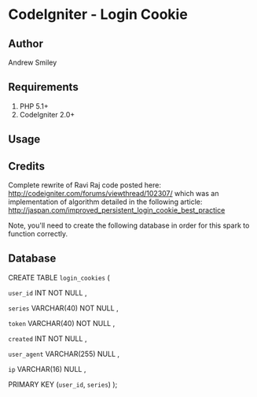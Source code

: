 CodeIgniter - Login Cookie
================

Author
----------------
Andrew Smiley <jayalfredprufrock>


Requirements
----------------

1. PHP 5.1+
2. CodeIgniter 2.0+


Usage
----------------


Credits
----------------
Complete rewrite of Ravi Raj code posted here: http://codeigniter.com/forums/viewthread/102307/
which was an implementation of algorithm detailed in the following article: http://jaspan.com/improved_persistent_login_cookie_best_practice


Note, you'll need to create the following database in order for this spark to function correctly.

Database
----------------

CREATE  TABLE `login_cookies` (

  `user_id` INT NOT NULL ,

  `series` VARCHAR(40) NOT NULL ,

  `token` VARCHAR(40) NOT NULL ,

  `created` INT NOT NULL ,

  `user_agent` VARCHAR(255) NULL ,

  `ip` VARCHAR(16) NULL ,

  PRIMARY KEY (`user_id`, `series`) );

